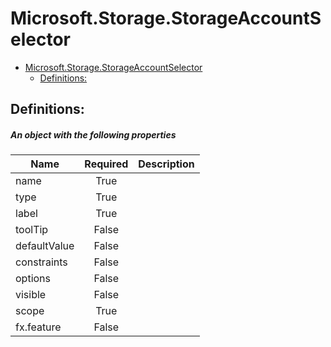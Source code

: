 <a name="microsoft-storage-storageaccountselector"></a>
# Microsoft.Storage.StorageAccountSelector
* [Microsoft.Storage.StorageAccountSelector](#microsoft-storage-storageaccountselector)
    * [Definitions:](#microsoft-storage-storageaccountselector-definitions)

<a name="microsoft-storage-storageaccountselector-definitions"></a>
## Definitions:
<a name="microsoft-storage-storageaccountselector-definitions-an-object-with-the-following-properties"></a>
##### An object with the following properties
| Name | Required | Description
| ---|:--:|:--:|
|name|True|
|type|True|
|label|True|
|toolTip|False|
|defaultValue|False|
|constraints|False|
|options|False|
|visible|False|
|scope|True|
|fx.feature|False|
